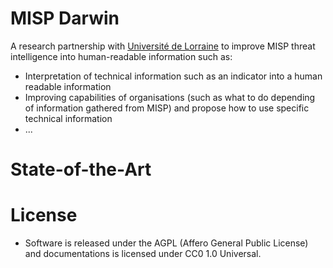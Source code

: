 # MISP Darwin

A research partnership with [Université de Lorraine](https://www.univ-lorraine.fr/) to improve MISP threat intelligence into
human-readable information such as:

- Interpretation of technical information such as an indicator into a human readable information
- Improving capabilities of organisations (such as what to do depending of information gathered from MISP) and propose how to use specific technical information
- ...

# State-of-the-Art

# License

- Software is released under the AGPL (Affero General Public License) and documentations is licensed under CC0 1.0 Universal.


